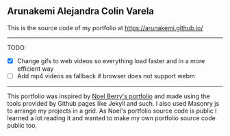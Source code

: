 ## Arunakemi Alejandra Colin Varela

This is the source code of my portfolio at https://arunakemi.github.io/ 


---


TODO: 
- [x] Change gifs to web videos so everything load faster and in a more efficient way
- [ ] Add mp4 videos as fallback if browser does not support webm

---


This portfolio was inspired by [Noel Berry's portfolio](http://noelfb.com/) and made using the tools provided by Github pages like Jekyll and such.
I also used Masonry js to arrange my projects in a grid. As Noel's portfolio source code is public I learned a lot reading it and wanted to make my own portfolio source code public too.
